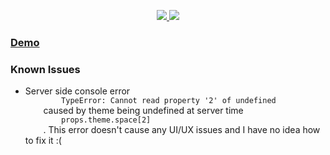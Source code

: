<p align="center">
  <a href="https://circleci.com/gh/ShadOoW/web-starter-kit/tree/master" alt="CircleCI">
    <img src="https://circleci.com/gh/ShadOoW/web-starter-kit/tree/master.svg?style=svg" />
  </a>
  <a href="https://web-starter-kit-nextjs.herokuapp.com/" alt="Heroku">
    <img src="https://heroku-badge.herokuapp.com/?app=web-starter-kit-nextjs" />
  </a>
</p>

<h3><a href="https://web-starter-kit-nextjs.herokuapp.com/" alt="Heroku">Demo</a></h3>

<h3>Known Issues</h3>
<ul>
  <li>
    Server side console error
    <code>
    	TypeError: Cannot read property '2' of undefined
    </code>
    caused by theme being undefined at server time
    <code>
    	props.theme.space[2]
    </code>.
    This error doesn't cause any UI/UX issues and I have no idea how to fix it :(
  </li>
<ul>
